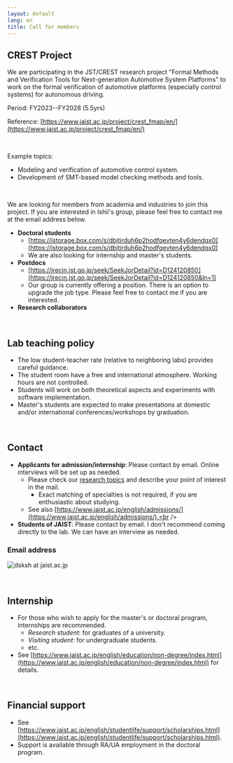 ```yaml
---
layout: default
lang: en
title: Call for members
---
```


## CREST Project

We are participating in the JST/CREST research project "Formal Methods and Verification Tools for Next-generation Automotive System Platforms" to work on the formal verification of automotive platforms (especially control systems) for autonomous driving.

Period: FY2023--FY2028 (5.5yrs)

Reference: [https://www.jaist.ac.jp/project/crest_fmap/en/](https://www.jaist.ac.jp/project/crest_fmap/en/)

<br />

Example topics:

- Modeling and verification of automotive control system.
- Development of SMT-based model checking methods and tools.

<br />

We are looking for members from academia and industries to join this project.
If you are interested in Ishii's group, please feel free to contact me at the email address below.

- **Doctoral students**
    - [https://jstorage.box.com/s/dbjtirduh6p2hodfqevten4y6dendqx0](https://jstorage.box.com/s/dbjtirduh6p2hodfqevten4y6dendqx0)
    - We are also looking for internship and master's students.
- **Postdocs**
    - [https://jrecin.jst.go.jp/seek/SeekJorDetail?id=D124120850](https://jrecin.jst.go.jp/seek/SeekJorDetail?id=D124120850&ln=1)
    - Our group is currently offering a position. There is an option to upgrade the job type. Please feel free to contact me if you are interested.
- **Research collaborators**

<br />

## Lab teaching policy

- The low student-teacher rate (relative to neighboring labs) provides careful guidance.
- The student room have a free and international atmosphere. Working hours are not controlled.
- Students will work on both theoretical aspects and experiments with software implementation.
- Master's students are expected to make presentations at domestic and/or international conferences/workshops by graduation.

<br />

## Contact

- **Applicants for admission/internship**: Please contact by email. Online interviews will be set up as needed.
    - Please check our [research topics](./index.html#research-en) and describe your point of interest in the mail.
        - Exact matching of specialties is not required, if you are enthusiastic about studying.
    - See also [https://www.jaist.ac.jp/english/admissions/](https://www.jaist.ac.jp/english/admissions/).<br /><br />
- **Students of JAIST**: Please contact by email. I don't recommend coming directly to the lab. We can have an interview as needed.

### Email address

![dsksh at jaist.ac.jp](https://www.jaist.ac.jp/laboratory/images/dsksh-mail.gif)

<br />

## Internship

- For those who wish to apply for the master's or doctoral program, internships are recommended.
    - *Research student*: for graduates of a university.
    - *Visiting student*: for undergraduate students.
    - etc.
- See [https://www.jaist.ac.jp/english/education/non-degree/index.html](https://www.jaist.ac.jp/english/education/non-degree/index.html) for details.

<br />

## Financial support

- See [https://www.jaist.ac.jp/english/studentlife/support/scholarships.html](https://www.jaist.ac.jp/english/studentlife/support/scholarships.html).
- Support is available through RA/UA employment in the doctoral program.

<!-- EOF -->
